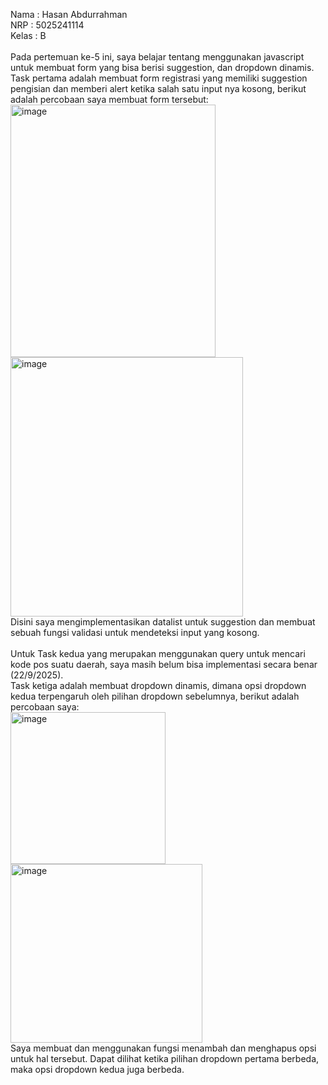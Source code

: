 Nama   : Hasan Abdurrahman\
NRP    : 5025241114\
Kelas  : B\
\
Pada pertemuan ke-5 ini, saya belajar tentang menggunakan javascript untuk membuat form yang bisa berisi suggestion, dan dropdown dinamis. Task pertama adalah membuat form registrasi yang memiliki suggestion pengisian dan memberi alert ketika salah satu input nya kosong, berikut adalah percobaan saya membuat form tersebut:\
<img width="328" height="404" alt="image" src="https://github.com/user-attachments/assets/ce1cf2d8-0764-4e37-b678-2ff2debace42" />
<img width="372" height="415" alt="image" src="https://github.com/user-attachments/assets/6434d1be-c2ad-4266-90e0-76985ae3b1df" />
\
Disini saya mengimplementasikan datalist untuk suggestion dan membuat sebuah fungsi validasi untuk mendeteksi input yang kosong.\
\
Untuk Task kedua yang merupakan menggunakan query untuk mencari kode pos suatu daerah, saya masih belum bisa implementasi secara benar (22/9/2025).
\
Task ketiga adalah membuat dropdown dinamis, dimana opsi dropdown kedua terpengaruh oleh pilihan dropdown sebelumnya, berikut adalah percobaan saya:\
<img width="248" height="243" alt="image" src="https://github.com/user-attachments/assets/816a546a-e1f7-429f-a9cc-3a6ac7e617bf" />
<img width="307" height="286" alt="image" src="https://github.com/user-attachments/assets/b7689413-063a-4560-84ee-dd00579b6ebf" />
\
Saya membuat dan menggunakan fungsi menambah dan menghapus opsi untuk hal tersebut. Dapat dilihat ketika pilihan dropdown pertama berbeda, maka opsi dropdown kedua juga berbeda.

